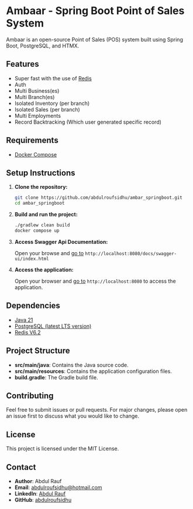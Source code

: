 # Ambaar - Spring Boot Point of Sales System

Ambaar is an open-source Point of Sales (POS) system built using Spring Boot, PostgreSQL, and HTMX.

## Features
   - Super fast with the use of [Redis](https://redis.io/)
   - Auth
   - Multi Business(es)
   - Multi Branch(es)
   - Isolated Inventory (per branch)
   - Isolated Sales (per branch)
   - Multi Employments
   - Record Backtracking (Which user generated specific record)

## Requirements

- [Docker Compose](https://docs.docker.com/compose/install/)

## Setup Instructions

1. **Clone the repository:**
   ```bash
   git clone https://github.com/abdulroufsidhu/ambar_springboot.git
   cd ambar_springboot
   ```

1. **Build and run the project:**

   ```bash
   ./gradlew clean build
   docker compose up
   ```

1. **Access Swagger Api Documentation:**

   Open your browse and [go to](http://localhost:8080/docs/swagger-ui/index.html) `http://localhost:8080/docs/swagger-ui/index.html`

1. **Access the application:**

   Open your browser and [go to](http://localhost:8080) `http://localhost:8080` to access the application.

## Dependencies

- [Java 21](https://www.java.com/en/)
- [PostgreSQL (latest LTS version)](https://www.postgresql.org/)
- [Redis V6.2](https://redis.io/)

## Project Structure

- **src/main/java**: Contains the Java source code.
- **src/main/resources**: Contains the application configuration files.
- **build.gradle**: The Gradle build file.

## Contributing

Feel free to submit issues or pull requests. For major changes, please open an issue first to discuss what you would like to change.

## License

This project is licensed under the MIT License.

## Contact

- **Author**: Abdul Rauf
- **Email**: abdulroufsidhu@hotmail.com
- **LinkedIn**: [Abdul Rauf](https://www.linkedin.com/in/abdulroufsidhu/)
- **GitHub**: [abdulroufsidhu](https://github.com/abdulroufsidhu)
